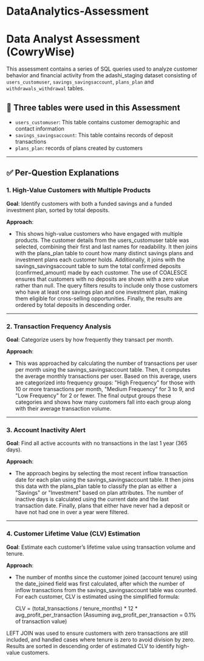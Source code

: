 # DataAnalytics-Assessment
# Data Analyst Assessment (CowryWise)

This assessment contains a series of SQL queries used to analyze customer behavior and financial activity from the adashi_staging dataset consisting of `users_customuser`, `savings_savingsaccount`, `plans_plan` and `withdrawals_withdrawal` tables.

## 📁 Three tables were used in this Assessment

- `users_customuser`: This table contains customer demographic and contact information
- `savings_savingsaccount`: This table contains records of deposit transactions
- `plans_plan`: records of plans created by customers

---

## ✅ Per-Question Explanations

### 1. High-Value Customers with Multiple Products

**Goal**: Identify customers with both a funded savings and a funded investment plan, sorted by total deposits.

**Approach**:
- This shows high-value customers who have engaged with multiple products. The customer details from the users_customuser table was selected, combining their first and last names for readability. It then joins with the plans_plan table to count how many distinct savings plans and investment plans each customer holds. Additionally, it joins with the savings_savingsaccount table to sum the total confirmed deposits (confirmed_amount) made by each customer. The use of COALESCE ensures that customers with no deposits are shown with a zero value rather than null. The query filters results to include only those customers who have at least one savings plan and one investment plan, making them eligible for cross-selling opportunities. Finally, the results are ordered by total deposits in descending order.
---

### 2. Transaction Frequency Analysis

**Goal**: Categorize users by how frequently they transact per month.

**Approach**:
- This was approached by calculating the number of transactions per user per month using the savings_savingsaccount table. Then, it computes the average monthly transactions per user. Based on this average, users are categorized into frequency groups: "High Frequency" for those with 10 or more transactions per month, "Medium Frequency" for 3 to 9, and "Low Frequency" for 2 or fewer. The final output groups these categories and shows how many customers fall into each group along with their average transaction volume.
---

### 3. Account Inactivity Alert

**Goal**: Find all active accounts with no transactions in the last 1 year (365 days).

**Approach**:
- The approach begins by selecting the most recent inflow transaction date for each plan using the savings_savingsaccount table. It then joins this data with the plans_plan table to classify the plan as either a "Savings" or "Investment" based on plan attributes. The number of inactive days is calculated using the current date and the last transaction date. Finally, plans that either have never had a deposit or have not had one in over a year were filtered.

---

### 4. Customer Lifetime Value (CLV) Estimation

**Goal**: Estimate each customer’s lifetime value using transaction volume and tenure.

**Approach**:
- The number of months since the customer joined (account tenure) using the date_joined field was first calculated, after which the number of inflow transactions from the savings_savingsaccount table was counted. For each customer, CLV is estimated using the simplified formula:

    CLV = (total_transactions / tenure_months) * 12 * avg_profit_per_transaction
    (Assuming avg_profit_per_transaction = 0.1% of transaction value)

LEFT JOIN was used to ensure customers with zero transactions are still included, and handled cases where tenure is zero to avoid division by zero. Results are sorted in descending order of estimated CLV to identify high-value customers.
